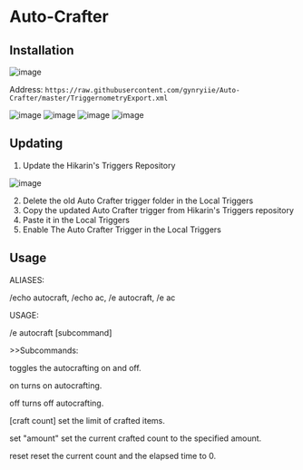 # Auto-Crafter

## Installation

![image](https://user-images.githubusercontent.com/19721540/167280273-e2eeb7d4-66d0-4335-80c4-ed8e0e8725d3.png)

Address: `https://raw.githubusercontent.com/gynryiie/Auto-Crafter/master/TriggernometryExport.xml`

![image](https://user-images.githubusercontent.com/19721540/167268633-243f8e6f-3379-423f-bdd1-4ec42fe6ac09.png)
![image](https://user-images.githubusercontent.com/19721540/167280269-88339a88-856e-4c20-88b8-4a882533ceae.png)
![image](https://user-images.githubusercontent.com/19721540/167280449-d64d2fb2-b477-4057-96db-8bf50eb1e535.png)
![image](https://user-images.githubusercontent.com/19721540/167280607-27b8c9ad-9aa0-4a9a-9d51-fc6e06ec94b2.png)

## Updating

1. Update the Hikarin's Triggers Repository

![image](https://user-images.githubusercontent.com/19721540/167280757-2a751156-91fc-400f-8bd6-87cf0cf5df96.png)

2. Delete the old Auto Crafter trigger folder in the Local Triggers
3. Copy the updated Auto Crafter trigger from Hikarin's Triggers repository
4. Paste it in the Local Triggers
5. Enable The Auto Crafter Trigger in the Local Triggers

## Usage

ALIASES:

  /echo autocraft, /echo ac, /e autocraft, /e ac
  
USAGE:

  /e autocraft [subcommand]
  
\>>Subcommands:

  <none>        toggles the autocrafting on and off.
  
  on            turns on autocrafting.
  
  off           turns off autocrafting.
  
  [craft count] set the limit of crafted items.
  
  set "amount"  set the current crafted count to the specified amount.
  
  reset         reset the current count and the elapsed time to 0.
  
    
